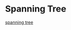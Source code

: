 # Spanning Tree

[spanning tree](https://www.programiz.com/dsa/spanning-tree-and-minimum-spanning-tree)